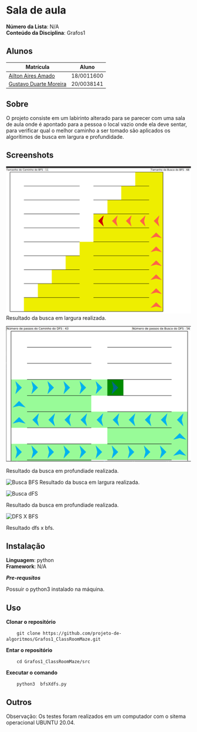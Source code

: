 # Sala de aula

**Número da Lista**: N/A<br>
**Conteúdo da Disciplina**: Grafos1<br>

## Alunos
|Matrícula | Aluno |
| -- | -- |
| [Ailton Aires Amado](https://github.com/ailtonaires) | 18/0011600 |
| [Gustavo Duarte Moreira](https://github.com/gustavoduartemoreira) | 20/0038141 |

## Sobre 
O projeto consiste em um labirinto alterado para se parecer com uma sala de aula onde é apontado para a pessoa o local vazio onde ela deve sentar, para verificar qual o melhor caminho a ser tomado são aplicados os algorítimos de busca em largura e profundidade. 

## Screenshots

![Busca BFS](img/buscaBFS.png)
Resultado da busca em largura realizada.

![Busca dFS](img/buscaDFS.png)

Resultado da busca em profundiade realizada.


![Busca BFS](img/gifBFS.gif)
Resultado da busca em largura realizada.

![Busca dFS](img/gifDFS.gif)

Resultado da busca em profundiade realizada.

![DFS X BFS](img/BFSXDFS.gif)

Resultado dfs x bfs.

## Instalação 
**Linguagem**: python<br>
**Framework**: N/A<br>

***Pre-requsitos***

Possuir o python3 instalado na máquina.



## Uso 
**Clonar o repositório**
```
    git clone https://github.com/projeto-de-algoritmos/Grafos1_ClassRoomMaze.git
```
**Entar o repositório**
```
    cd Grafos1_ClassRoomMaze/src
```
**Executar o comando**
```
    python3  bfsXdfs.py
```
## Outros 
Observação: Os testes foram realizados em um computador com o sitema operacional UBUNTU 20.04.







